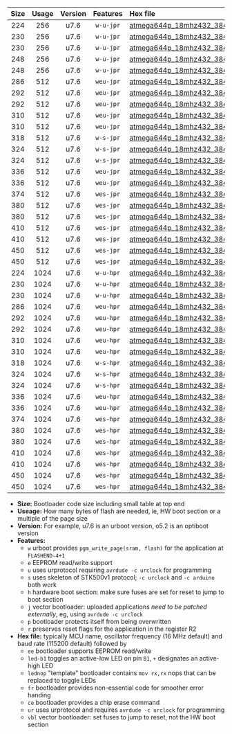 |Size|Usage|Version|Features|Hex file|
|:-:|:-:|:-:|:-:|:--|
|224|256|u7.6|`w-u-jpr`|[atmega644p_18mhz432_38400bps_ur_vbl.hex](https://raw.githubusercontent.com/stefanrueger/urboot/main/atmega644p_18mhz432_38400bps_ur_vbl.hex)|
|230|256|u7.6|`w-u-jpr`|[atmega644p_18mhz432_38400bps_led+b0_ur_vbl.hex](https://raw.githubusercontent.com/stefanrueger/urboot/main/atmega644p_18mhz432_38400bps_led+b0_ur_vbl.hex)|
|230|256|u7.6|`w-u-jpr`|[atmega644p_18mhz432_38400bps_lednop_ur_vbl.hex](https://raw.githubusercontent.com/stefanrueger/urboot/main/atmega644p_18mhz432_38400bps_lednop_ur_vbl.hex)|
|248|256|u7.6|`w-u-jpr`|[atmega644p_18mhz432_38400bps_led+b0_fr_ur_vbl.hex](https://raw.githubusercontent.com/stefanrueger/urboot/main/atmega644p_18mhz432_38400bps_led+b0_fr_ur_vbl.hex)|
|248|256|u7.6|`w-u-jpr`|[atmega644p_18mhz432_38400bps_lednop_fr_ur_vbl.hex](https://raw.githubusercontent.com/stefanrueger/urboot/main/atmega644p_18mhz432_38400bps_lednop_fr_ur_vbl.hex)|
|286|512|u7.6|`weu-jpr`|[atmega644p_18mhz432_38400bps_ee_ur_vbl.hex](https://raw.githubusercontent.com/stefanrueger/urboot/main/atmega644p_18mhz432_38400bps_ee_ur_vbl.hex)|
|292|512|u7.6|`weu-jpr`|[atmega644p_18mhz432_38400bps_ee_led+b0_ur_vbl.hex](https://raw.githubusercontent.com/stefanrueger/urboot/main/atmega644p_18mhz432_38400bps_ee_led+b0_ur_vbl.hex)|
|292|512|u7.6|`weu-jpr`|[atmega644p_18mhz432_38400bps_ee_lednop_ur_vbl.hex](https://raw.githubusercontent.com/stefanrueger/urboot/main/atmega644p_18mhz432_38400bps_ee_lednop_ur_vbl.hex)|
|310|512|u7.6|`weu-jpr`|[atmega644p_18mhz432_38400bps_ee_led+b0_fr_ur_vbl.hex](https://raw.githubusercontent.com/stefanrueger/urboot/main/atmega644p_18mhz432_38400bps_ee_led+b0_fr_ur_vbl.hex)|
|310|512|u7.6|`weu-jpr`|[atmega644p_18mhz432_38400bps_ee_lednop_fr_ur_vbl.hex](https://raw.githubusercontent.com/stefanrueger/urboot/main/atmega644p_18mhz432_38400bps_ee_lednop_fr_ur_vbl.hex)|
|318|512|u7.6|`w-s-jpr`|[atmega644p_18mhz432_38400bps_vbl.hex](https://raw.githubusercontent.com/stefanrueger/urboot/main/atmega644p_18mhz432_38400bps_vbl.hex)|
|324|512|u7.6|`w-s-jpr`|[atmega644p_18mhz432_38400bps_led+b0_vbl.hex](https://raw.githubusercontent.com/stefanrueger/urboot/main/atmega644p_18mhz432_38400bps_led+b0_vbl.hex)|
|324|512|u7.6|`w-s-jpr`|[atmega644p_18mhz432_38400bps_lednop_vbl.hex](https://raw.githubusercontent.com/stefanrueger/urboot/main/atmega644p_18mhz432_38400bps_lednop_vbl.hex)|
|336|512|u7.6|`weu-jpr`|[atmega644p_18mhz432_38400bps_ee_led+b0_fr_ce_ur_vbl.hex](https://raw.githubusercontent.com/stefanrueger/urboot/main/atmega644p_18mhz432_38400bps_ee_led+b0_fr_ce_ur_vbl.hex)|
|336|512|u7.6|`weu-jpr`|[atmega644p_18mhz432_38400bps_ee_lednop_fr_ce_ur_vbl.hex](https://raw.githubusercontent.com/stefanrueger/urboot/main/atmega644p_18mhz432_38400bps_ee_lednop_fr_ce_ur_vbl.hex)|
|374|512|u7.6|`wes-jpr`|[atmega644p_18mhz432_38400bps_ee_vbl.hex](https://raw.githubusercontent.com/stefanrueger/urboot/main/atmega644p_18mhz432_38400bps_ee_vbl.hex)|
|380|512|u7.6|`wes-jpr`|[atmega644p_18mhz432_38400bps_ee_led+b0_vbl.hex](https://raw.githubusercontent.com/stefanrueger/urboot/main/atmega644p_18mhz432_38400bps_ee_led+b0_vbl.hex)|
|380|512|u7.6|`wes-jpr`|[atmega644p_18mhz432_38400bps_ee_lednop_vbl.hex](https://raw.githubusercontent.com/stefanrueger/urboot/main/atmega644p_18mhz432_38400bps_ee_lednop_vbl.hex)|
|410|512|u7.6|`wes-jpr`|[atmega644p_18mhz432_38400bps_ee_led+b0_fr_vbl.hex](https://raw.githubusercontent.com/stefanrueger/urboot/main/atmega644p_18mhz432_38400bps_ee_led+b0_fr_vbl.hex)|
|410|512|u7.6|`wes-jpr`|[atmega644p_18mhz432_38400bps_ee_lednop_fr_vbl.hex](https://raw.githubusercontent.com/stefanrueger/urboot/main/atmega644p_18mhz432_38400bps_ee_lednop_fr_vbl.hex)|
|450|512|u7.6|`wes-jpr`|[atmega644p_18mhz432_38400bps_ee_led+b0_fr_ce_vbl.hex](https://raw.githubusercontent.com/stefanrueger/urboot/main/atmega644p_18mhz432_38400bps_ee_led+b0_fr_ce_vbl.hex)|
|450|512|u7.6|`wes-jpr`|[atmega644p_18mhz432_38400bps_ee_lednop_fr_ce_vbl.hex](https://raw.githubusercontent.com/stefanrueger/urboot/main/atmega644p_18mhz432_38400bps_ee_lednop_fr_ce_vbl.hex)|
|224|1024|u7.6|`w-u-hpr`|[atmega644p_18mhz432_38400bps_ur.hex](https://raw.githubusercontent.com/stefanrueger/urboot/main/atmega644p_18mhz432_38400bps_ur.hex)|
|230|1024|u7.6|`w-u-hpr`|[atmega644p_18mhz432_38400bps_led+b0_ur.hex](https://raw.githubusercontent.com/stefanrueger/urboot/main/atmega644p_18mhz432_38400bps_led+b0_ur.hex)|
|230|1024|u7.6|`w-u-hpr`|[atmega644p_18mhz432_38400bps_lednop_ur.hex](https://raw.githubusercontent.com/stefanrueger/urboot/main/atmega644p_18mhz432_38400bps_lednop_ur.hex)|
|286|1024|u7.6|`weu-hpr`|[atmega644p_18mhz432_38400bps_ee_ur.hex](https://raw.githubusercontent.com/stefanrueger/urboot/main/atmega644p_18mhz432_38400bps_ee_ur.hex)|
|292|1024|u7.6|`weu-hpr`|[atmega644p_18mhz432_38400bps_ee_led+b0_ur.hex](https://raw.githubusercontent.com/stefanrueger/urboot/main/atmega644p_18mhz432_38400bps_ee_led+b0_ur.hex)|
|292|1024|u7.6|`weu-hpr`|[atmega644p_18mhz432_38400bps_ee_lednop_ur.hex](https://raw.githubusercontent.com/stefanrueger/urboot/main/atmega644p_18mhz432_38400bps_ee_lednop_ur.hex)|
|310|1024|u7.6|`weu-hpr`|[atmega644p_18mhz432_38400bps_ee_led+b0_fr_ur.hex](https://raw.githubusercontent.com/stefanrueger/urboot/main/atmega644p_18mhz432_38400bps_ee_led+b0_fr_ur.hex)|
|310|1024|u7.6|`weu-hpr`|[atmega644p_18mhz432_38400bps_ee_lednop_fr_ur.hex](https://raw.githubusercontent.com/stefanrueger/urboot/main/atmega644p_18mhz432_38400bps_ee_lednop_fr_ur.hex)|
|318|1024|u7.6|`w-s-hpr`|[atmega644p_18mhz432_38400bps.hex](https://raw.githubusercontent.com/stefanrueger/urboot/main/atmega644p_18mhz432_38400bps.hex)|
|324|1024|u7.6|`w-s-hpr`|[atmega644p_18mhz432_38400bps_led+b0.hex](https://raw.githubusercontent.com/stefanrueger/urboot/main/atmega644p_18mhz432_38400bps_led+b0.hex)|
|324|1024|u7.6|`w-s-hpr`|[atmega644p_18mhz432_38400bps_lednop.hex](https://raw.githubusercontent.com/stefanrueger/urboot/main/atmega644p_18mhz432_38400bps_lednop.hex)|
|336|1024|u7.6|`weu-hpr`|[atmega644p_18mhz432_38400bps_ee_led+b0_fr_ce_ur.hex](https://raw.githubusercontent.com/stefanrueger/urboot/main/atmega644p_18mhz432_38400bps_ee_led+b0_fr_ce_ur.hex)|
|336|1024|u7.6|`weu-hpr`|[atmega644p_18mhz432_38400bps_ee_lednop_fr_ce_ur.hex](https://raw.githubusercontent.com/stefanrueger/urboot/main/atmega644p_18mhz432_38400bps_ee_lednop_fr_ce_ur.hex)|
|374|1024|u7.6|`wes-hpr`|[atmega644p_18mhz432_38400bps_ee.hex](https://raw.githubusercontent.com/stefanrueger/urboot/main/atmega644p_18mhz432_38400bps_ee.hex)|
|380|1024|u7.6|`wes-hpr`|[atmega644p_18mhz432_38400bps_ee_led+b0.hex](https://raw.githubusercontent.com/stefanrueger/urboot/main/atmega644p_18mhz432_38400bps_ee_led+b0.hex)|
|380|1024|u7.6|`wes-hpr`|[atmega644p_18mhz432_38400bps_ee_lednop.hex](https://raw.githubusercontent.com/stefanrueger/urboot/main/atmega644p_18mhz432_38400bps_ee_lednop.hex)|
|410|1024|u7.6|`wes-hpr`|[atmega644p_18mhz432_38400bps_ee_led+b0_fr.hex](https://raw.githubusercontent.com/stefanrueger/urboot/main/atmega644p_18mhz432_38400bps_ee_led+b0_fr.hex)|
|410|1024|u7.6|`wes-hpr`|[atmega644p_18mhz432_38400bps_ee_lednop_fr.hex](https://raw.githubusercontent.com/stefanrueger/urboot/main/atmega644p_18mhz432_38400bps_ee_lednop_fr.hex)|
|450|1024|u7.6|`wes-hpr`|[atmega644p_18mhz432_38400bps_ee_led+b0_fr_ce.hex](https://raw.githubusercontent.com/stefanrueger/urboot/main/atmega644p_18mhz432_38400bps_ee_led+b0_fr_ce.hex)|
|450|1024|u7.6|`wes-hpr`|[atmega644p_18mhz432_38400bps_ee_lednop_fr_ce.hex](https://raw.githubusercontent.com/stefanrueger/urboot/main/atmega644p_18mhz432_38400bps_ee_lednop_fr_ce.hex)|

- **Size:** Bootloader code size including small table at top end
- **Useage:** How many bytes of flash are needed, ie, HW boot section or a multiple of the page size
- **Version:** For example, u7.6 is an urboot version, o5.2 is an optiboot version
- **Features:**
  + `w` urboot provides `pgm_write_page(sram, flash)` for the application at `FLASHEND-4+1`
  + `e` EEPROM read/write support
  + `u` uses urprotocol requiring `avrdude -c urclock` for programming
  + `s` uses skeleton of STK500v1 protocol; `-c urclock` and `-c arduino` both work
  + `h` hardware boot section: make sure fuses are set for reset to jump to boot section
  + `j` vector bootloader: uploaded applications *need to be patched externally*, eg, using `avrdude -c urclock`
  + `p` bootloader protects itself from being overwritten
  + `r` preserves reset flags for the application in the register R2
- **Hex file:** typically MCU name, oscillator frequency (16 MHz default) and baud rate (115200 default) followed by
  + `ee` bootloader supports EEPROM read/write
  + `led-b1` toggles an active-low LED on pin `B1`, `+` designates an active-high LED
  + `lednop` "template" bootloader contains `mov rx,rx` nops that can be replaced to toggle LEDs
  + `fr` bootloader provides non-essential code for smoother error handing
  + `ce` bootloader provides a chip erase command
  + `ur` uses urprotocol and requires `avrdude -c urclock` for programming
  + `vbl` vector bootloader: set fuses to jump to reset, not the HW boot section

